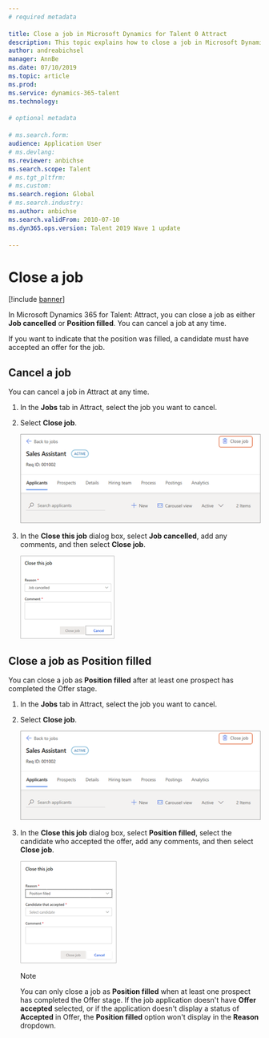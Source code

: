 ```yaml
---
# required metadata

title: Close a job in Microsoft Dynamics for Talent 0 Attract
description: This topic explains how to close a job in Microsoft Dynamics 365 for Talent - Attract.
author: andreabichsel
manager: AnnBe
ms.date: 07/10/2019
ms.topic: article
ms.prod: 
ms.service: dynamics-365-talent
ms.technology: 

# optional metadata

# ms.search.form: 
audience: Application User
# ms.devlang: 
ms.reviewer: anbichse
ms.search.scope: Talent
# ms.tgt_pltfrm: 
# ms.custom: 
ms.search.region: Global
# ms.search.industry: 
ms.author: anbichse
ms.search.validFrom: 2010-07-10
ms.dyn365.ops.version: Talent 2019 Wave 1 update

---
```


# Close a job

[!include [banner](includes/banner.md)]

In Microsoft Dynamics 365 for Talent: Attract, you can close a job as either **Job cancelled** or **Position filled**. You can cancel a job at any time.

If you want to indicate that the position was filled, a candidate must have accepted an offer for the job.

## Cancel a job

You can cancel a job in Attract at any time.

1. In the **Jobs** tab in Attract, select the job you want to cancel.

2. Select **Close job**.

   ![Close job in Attract](./media/attract-close-job.png)

3. In the **Close this job** dialog box, select **Job cancelled**, add any comments, and then select **Close job**.

   ![Close job as Position filled](./media/attract-close-job-as-cancelled.png)

## Close a job as Position filled

You can close a job as **Position filled** after at least one prospect has completed the Offer stage.

1. In the **Jobs** tab in Attract, select the job you want to cancel.

2. Select **Close job**.

   ![Close job in Attract](./media/attract-close-job.png)

3. In the **Close this job** dialog box, select **Position filled**, select the candidate who accepted the offer, add any comments, and then select **Close job**.

   ![Close job as Position filled](./media/attract-close-job-as-position-filled.png)

   > [!NOTE]
   > You can only close a job as **Position filled** when at least one prospect has completed the Offer stage. If the job application doesn't have **Offer accepted** selected, or if the application doesn't display a status of **Accepted** in Offer, the **Position filled** option won't display in the **Reason** dropdown.


